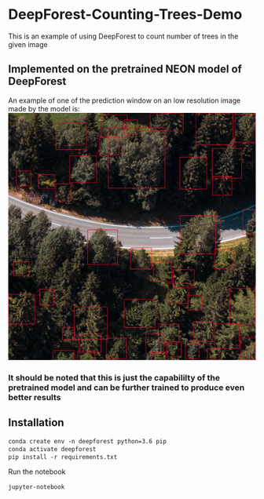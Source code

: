 # DeepForest-Counting-Trees-Demo
This is an example of using DeepForest to count number of trees in the given image
## Implemented on the pretrained NEON model of DeepForest
An example of one of the prediction window on an low resolution image made by the model is: 
![Prediction Example](/prediction_boxes/predicted17.jpg)
### It should be noted that this is just the capabililty of the pretrained model and can be further trained to produce even better results

## Installation
```
conda create env -n deepforest python=3.6 pip
conda activate deepforest
pip install -r requirements.txt
```
Run the notebook
```
jupyter-notebook
```
